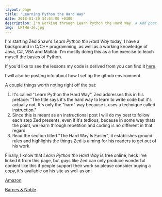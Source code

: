 ```yaml
---
layout: page
title: "Learning Python the Hard Way"
date: 2018-01-20 14:04:00 +0300
description: I'm working through Learn Python the Hard Way. # Add post description (optional)
img:  LPTHW-3e.jpg
---
```

I'm starting Zed Shaw's *Learn Python the Hard Way* today. I have a background in C/C++ programming, as well as a working 
knowledge of Java, C#, VBA and Matlab. I'm mostly doing this as a fun exercise to teach myself the basics of Python.

If you'd like to see the lessons my code is derived from you can find it [here](https://learnpythonthehardway.org/book/).

I will also be posting info about how I set up the github environment.

A couple things worth noting right off the bat:
1. It's called "Learn Python the Hard Way", Zed addresses this in his preface: "The title says it's the hard way to learn 
to write code but it's actually not. It's only the "hard" way because it uses a technique called instruction."
2. Since this is meant as an instructional post I will do my best to follow each step Zed presents, even if it's tedious, 
because in some way thats the point, we learn through repetition and coding is no different in that regard.
3. Read the section titled "The Hard Way Is Easier", it establishes ground rules and highlights the things Zed is aiming 
for his readers to get out of his work.

Finally, I know that *Learn Python the Hard Way* is free online, heck I've linked it from this page, but guys like Zed 
can only produce wonderful content like this if people support their work so please consider buying a copy, it's available
on his site as well as on:

[Amazon](http://bit.ly/amznlpthw) 

[Barnes & Noble](http://bit.ly/bnlpthw)
